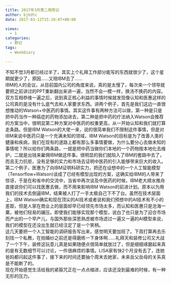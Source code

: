```yaml
---
title: 2017年3月第二周周记
author: bjkdtc
date: 2017-03-12T15:10:07+00:00

views:
  - 1
categories:
  - 野记
tags:
  - WeekDiary

---
```

不知不觉3月都已经过半了，其实上个礼拜工作部分能写的东西就很少了，这个星期就更少了，原因……又陪IBM去了……  
IBM的人的会议，从目前国内公司的角度来说，真的是太慢了，每次来一个领导就要把之前讲过的PPT重新翻出来讲一遍，当然不会一模一样，换汤不换药的内容。双方互相恭维一遍之后，说到真正核心利益的事情时候就发现像认知和医惠这样的公司真的是没有什么底气去和人家要求东西。讲两个例子，首先是我们这边一直很想推动的Watson+中医药的事情。其实这件事有两种方法可以做，第一种是只是把中药当作一种癌症的药物添加进去，第二种是把中药的疗法纳入Watson会推荐的方案当中，很明显第二种方案对中医药的权重更高，从一开始认知和我们就打算走条路。但是IBM Watson的大佬一来，说的很简单我们不限制这件事情，但是对IBM来说中医药只是一个充满未知的领域，IBM Watson的目标是为了改善人类的健康和疾病，我们在现有的道路上都有那么多事情要做，为什么要分心去做未知的事情呢？所以给你们两条路，一就是把中药当做你们本地的一个药物按本地化去维护，二就是出钱来雇佣IBM做这件事。很明显的我们就陷入了IBM的套路中去了，而且无力抗拒，没有足够的实力和市场去证明中医药的引入能够带来巨大的收入。第二个例子，医惠为了向IBM证明科研实力，把还在设想中的一个人工智能模型（Tensorflow+Watson)谈成了已经有模型出现的方案，这确实给IBM的人带来了惊讶，于是在和省中的交流中，当省中再次谈及中医药的时候，IBM老大顺水推舟直接说你们可以找医惠去做，而不用来影响IBM Watson的前进计划。原本以为用我们的技术去倒逼IBM，结果被人打了一手太极自己下不了台。虽然在技术层面上，IBM Watson确实和现在顶尖的AI技术或者说和我们预想中的AI技术有不小的差距，但是人家在商业上的层面却早已经领先市场太多，而认知和医惠只是沧海一粟，被他们轻易的碾压。即使我们能够实现那个模型，说白了也只是为了迎合市场而产出的一个早产儿，与国外那些深思熟虑被市场滤过一遍又一遍的AI模型来说，我们的模型在还没出生就已经注定了是一个笑柄。  
这几天要把一个人工智能的调研报告写出来，感觉明天要加班了。下周打算再去乐刻找一个私教，在拍婚纱之前还是得磨练一下身体啊……礼拜天和装修公司又大战了一个下午，装修这玩意儿真是如果随便点很简单就放过了，但是细细琢磨起来真的是有无数细节可以讨论，一件很麻烦的事情。LISA家有快2个月没有去了，连她爸妈都问起这件事了，接下来的时间还要抽个周末去她家，未来岳父岳母的关系真是不能断了的。  
现在开始感觉生活给我的紧箍咒正在一点点缩进，应该还没到最难的时候，有一种无形的压力。
